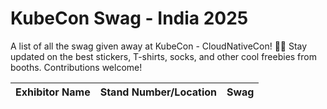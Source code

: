# KubeCon Swag - India 2025
A list of all the swag given away at KubeCon - CloudNativeCon! 🎁🎉 Stay updated on the best stickers, T-shirts, socks, and other cool freebies from booths. Contributions welcome!


Exhibitor Name | Stand Number/Location | Swag
--- | --- | ---

